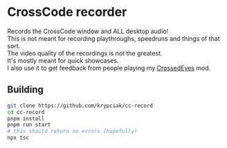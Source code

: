 <!-- markdownlint-disable MD013 MD024 MD001 MD045 -->

# CrossCode recorder

Records the CrossCode window and ALL desktop audio!  
This is not meant for recording playthroughs, speedruns and things of that sort.  
The video quality of the recordings is not the greatest.  
It's mostly meant for quick showcases.  
I also use it to get feedback from people playing my [CrossedEyes](https://github.com/CCDirectLink/CrossedEyes) mod.

## Building

```bash
git clone https://github.com/krypciak/cc-record
cd cc-record
pnpm install
pnpm run start
# this should return no errors (hopefully)
npx tsc
```
